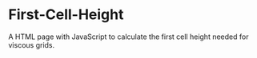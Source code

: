 # First-Cell-Height
A HTML page with JavaScript to calculate the first cell height needed for viscous grids.

